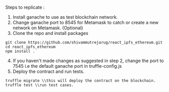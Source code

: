 Steps to replicate :

1. Install ganache to use as test blockchain network.
2. Change ganache port to 8545 for Metamask to catch or create a new network on Metamask. (Optional)
3. Clone the repo and install packages
```
git clone https://github.com/shivammutrejarug/react_ipfs_ethereum.git
cd react_ipfs_ethereum
npm install . 
```
4. If you haven't made changes as suggested in step 2, change the port to 7545 i.e the default ganache port in truffle-config.js 
5. Deploy the contract and run tests.
```
truffle migrate \\this will deploy the contract on the blockchain.
truffle test \\run test cases.
```


